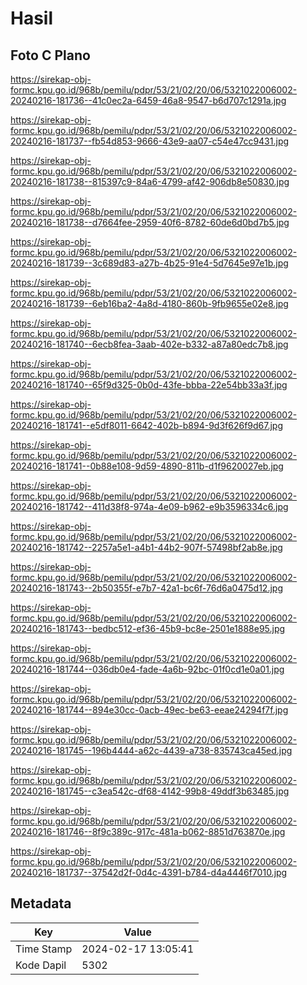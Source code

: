 # Hasil

## Foto C Plano

https://sirekap-obj-formc.kpu.go.id/968b/pemilu/pdpr/53/21/02/20/06/5321022006002-20240216-181736--41c0ec2a-6459-46a8-9547-b6d707c1291a.jpg

https://sirekap-obj-formc.kpu.go.id/968b/pemilu/pdpr/53/21/02/20/06/5321022006002-20240216-181737--fb54d853-9666-43e9-aa07-c54e47cc9431.jpg

https://sirekap-obj-formc.kpu.go.id/968b/pemilu/pdpr/53/21/02/20/06/5321022006002-20240216-181738--815397c9-84a6-4799-af42-906db8e50830.jpg

https://sirekap-obj-formc.kpu.go.id/968b/pemilu/pdpr/53/21/02/20/06/5321022006002-20240216-181738--d7664fee-2959-40f6-8782-60de6d0bd7b5.jpg

https://sirekap-obj-formc.kpu.go.id/968b/pemilu/pdpr/53/21/02/20/06/5321022006002-20240216-181739--3c689d83-a27b-4b25-91e4-5d7645e97e1b.jpg

https://sirekap-obj-formc.kpu.go.id/968b/pemilu/pdpr/53/21/02/20/06/5321022006002-20240216-181739--6eb16ba2-4a8d-4180-860b-9fb9655e02e8.jpg

https://sirekap-obj-formc.kpu.go.id/968b/pemilu/pdpr/53/21/02/20/06/5321022006002-20240216-181740--6ecb8fea-3aab-402e-b332-a87a80edc7b8.jpg

https://sirekap-obj-formc.kpu.go.id/968b/pemilu/pdpr/53/21/02/20/06/5321022006002-20240216-181740--65f9d325-0b0d-43fe-bbba-22e54bb33a3f.jpg

https://sirekap-obj-formc.kpu.go.id/968b/pemilu/pdpr/53/21/02/20/06/5321022006002-20240216-181741--e5df8011-6642-402b-b894-9d3f626f9d67.jpg

https://sirekap-obj-formc.kpu.go.id/968b/pemilu/pdpr/53/21/02/20/06/5321022006002-20240216-181741--0b88e108-9d59-4890-811b-d1f9620027eb.jpg

https://sirekap-obj-formc.kpu.go.id/968b/pemilu/pdpr/53/21/02/20/06/5321022006002-20240216-181742--411d38f8-974a-4e09-b962-e9b3596334c6.jpg

https://sirekap-obj-formc.kpu.go.id/968b/pemilu/pdpr/53/21/02/20/06/5321022006002-20240216-181742--2257a5e1-a4b1-44b2-907f-57498bf2ab8e.jpg

https://sirekap-obj-formc.kpu.go.id/968b/pemilu/pdpr/53/21/02/20/06/5321022006002-20240216-181743--2b50355f-e7b7-42a1-bc6f-76d6a0475d12.jpg

https://sirekap-obj-formc.kpu.go.id/968b/pemilu/pdpr/53/21/02/20/06/5321022006002-20240216-181743--bedbc512-ef36-45b9-bc8e-2501e1888e95.jpg

https://sirekap-obj-formc.kpu.go.id/968b/pemilu/pdpr/53/21/02/20/06/5321022006002-20240216-181744--036db0e4-fade-4a6b-92bc-01f0cd1e0a01.jpg

https://sirekap-obj-formc.kpu.go.id/968b/pemilu/pdpr/53/21/02/20/06/5321022006002-20240216-181744--894e30cc-0acb-49ec-be63-eeae24294f7f.jpg

https://sirekap-obj-formc.kpu.go.id/968b/pemilu/pdpr/53/21/02/20/06/5321022006002-20240216-181745--196b4444-a62c-4439-a738-835743ca45ed.jpg

https://sirekap-obj-formc.kpu.go.id/968b/pemilu/pdpr/53/21/02/20/06/5321022006002-20240216-181745--c3ea542c-df68-4142-99b8-49ddf3b63485.jpg

https://sirekap-obj-formc.kpu.go.id/968b/pemilu/pdpr/53/21/02/20/06/5321022006002-20240216-181746--8f9c389c-917c-481a-b062-8851d763870e.jpg

https://sirekap-obj-formc.kpu.go.id/968b/pemilu/pdpr/53/21/02/20/06/5321022006002-20240216-181737--37542d2f-0d4c-4391-b784-d4a4446f7010.jpg


## Metadata

| Key        | Value               |
| ---------- | ------------------- |
| Time Stamp | 2024-02-17 13:05:41 |
| Kode Dapil | 5302                |



